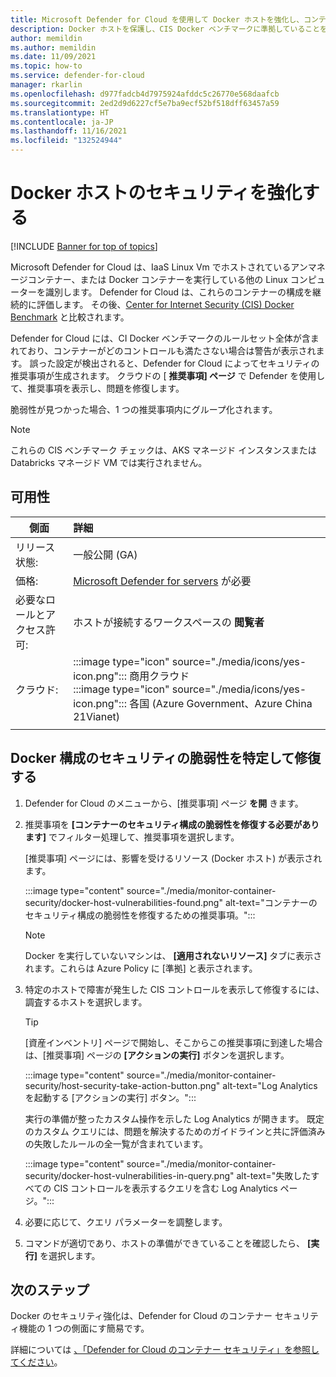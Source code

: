 ```yaml
---
title: Microsoft Defender for Cloud を使用して Docker ホストを強化し、コンテナーを保護する
description: Docker ホストを保護し、CIS Docker ベンチマークに準拠していることを確認する方法
author: memildin
ms.author: memildin
ms.date: 11/09/2021
ms.topic: how-to
ms.service: defender-for-cloud
manager: rkarlin
ms.openlocfilehash: d977fadcb4d7975924afddc5c26770e568daafcb
ms.sourcegitcommit: 2ed2d9d6227cf5e7ba9ecf52bf518dff63457a59
ms.translationtype: HT
ms.contentlocale: ja-JP
ms.lasthandoff: 11/16/2021
ms.locfileid: "132524944"
---
```

# <a name="harden-your-docker-hosts"></a>Docker ホストのセキュリティを強化する

[!INCLUDE [Banner for top of topics](./includes/banner.md)]

Microsoft Defender for Cloud は、IaaS Linux Vm でホストされているアンマネージコンテナー、または Docker コンテナーを実行している他の Linux コンピューターを識別します。 Defender for Cloud は、これらのコンテナーの構成を継続的に評価します。 その後、[Center for Internet Security (CIS) Docker Benchmark](https://www.cisecurity.org/benchmark/docker/) と比較されます。

Defender for Cloud には、CI Docker ベンチマークのルールセット全体が含まれており、コンテナーがどのコントロールも満たさない場合は警告が表示されます。 誤った設定が検出されると、Defender for Cloud によってセキュリティの推奨事項が生成されます。 クラウドの [ **推奨事項] ページ** で Defender を使用して、推奨事項を表示し、問題を修復します。

脆弱性が見つかった場合、1 つの推奨事項内にグループ化されます。

>[!NOTE]
> これらの CIS ベンチマーク チェックは、AKS マネージド インスタンスまたは Databricks マネージド VM では実行されません。

## <a name="availability"></a>可用性

|側面|詳細|
|----|:----|
|リリース状態:|一般公開 (GA)|
|価格:|[Microsoft Defender for servers](defender-for-servers-introduction.md) が必要|
|必要なロールとアクセス許可:|ホストが接続するワークスペースの **閲覧者**|
|クラウド:|:::image type="icon" source="./media/icons/yes-icon.png"::: 商用クラウド<br>:::image type="icon" source="./media/icons/yes-icon.png"::: 各国 (Azure Government、Azure China 21Vianet)|
|||

## <a name="identify-and-remediate-security-vulnerabilities-in-your-docker-configuration"></a>Docker 構成のセキュリティの脆弱性を特定して修復する

1. Defender for Cloud のメニューから、[推奨事項] ページ **を開** きます。

1. 推奨事項を **[コンテナーのセキュリティ構成の脆弱性を修復する必要があります]** でフィルター処理して、推奨事項を選択します。

    [推奨事項] ページには、影響を受けるリソース (Docker ホスト) が表示されます。 

    :::image type="content" source="./media/monitor-container-security/docker-host-vulnerabilities-found.png" alt-text="コンテナーのセキュリティ構成の脆弱性を修復するための推奨事項。":::

    > [!NOTE]
    > Docker を実行していないマシンは、 **[適用されないリソース]** タブに表示されます。これらは Azure Policy に [準拠] と表示されます。 

1. 特定のホストで障害が発生した CIS コントロールを表示して修復するには、調査するホストを選択します。 

    > [!TIP]
    > [資産インベントリ] ページで開始し、そこからこの推奨事項に到達した場合は、[推奨事項] ページの **[アクションの実行]** ボタンを選択します。
    >
    > :::image type="content" source="./media/monitor-container-security/host-security-take-action-button.png" alt-text="Log Analytics を起動する [アクションの実行] ボタン。":::

    実行の準備が整ったカスタム操作を示した Log Analytics が開きます。 既定のカスタム クエリには、問題を解決するためのガイドラインと共に評価済みの失敗したルールの全一覧が含まれています。

    :::image type="content" source="./media/monitor-container-security/docker-host-vulnerabilities-in-query.png" alt-text="失敗したすべての CIS コントロールを表示するクエリを含む Log Analytics ページ。":::

1. 必要に応じて、クエリ パラメーターを調整します。

1. コマンドが適切であり、ホストの準備ができていることを確認したら、 **[実行]** を選択します。


## <a name="next-steps"></a>次のステップ

Docker のセキュリティ強化は、Defender for Cloud のコンテナー セキュリティ機能の 1 つの側面にす簡易です。 

詳細については [、「Defender for Cloud のコンテナー セキュリティ」を参照してください](container-security.md)。
